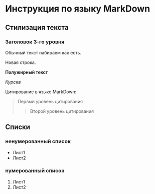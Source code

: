 # Инструкция по языку MarkDown

## Стилизация текста

### Заголовок 3-го уровня

Обычный текст набираем как есть.

Новая строка.

**Полужирный текст**

*Курсив*

Цитирование в языке MarkDown:
> Первый уровень цитирования
>> Второй уровень цитирования

## Списки
### ненумерованный список
* Лист1
* Лист2

### нумерованный список
1. Лист1
2. Лист2

